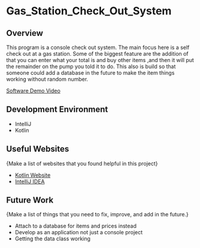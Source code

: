 # Gas_Station_Check_Out_System
## Overview

This program is a console check out system. The main focus here is a self check out at a gas station.
Some of the biggest feature are the addition of that you can enter what your total is and buy other items ,and then it will put the remainder 
on the pump you told it to do. This also is build so that someone could add a database in the future to make the item 
things working without random number.  


[Software Demo Video](https://youtu.be/QDTTXMT_ByE)

## Development Environment

* IntelliJ
* Kotlin


## Useful Websites

{Make a list of websites that you found helpful in this project}
* [Kotlin Website](https://kotlinlang.org/docs/home.html)
* [IntelliJ IDEA](https://www.jetbrains.com/help/idea/getting-started.html)

## Future Work

{Make a list of things that you need to fix, improve, and add in the future.}
* Attach to a database for items and prices instead 
* Develop as an application not just a console project
* Getting the data class working